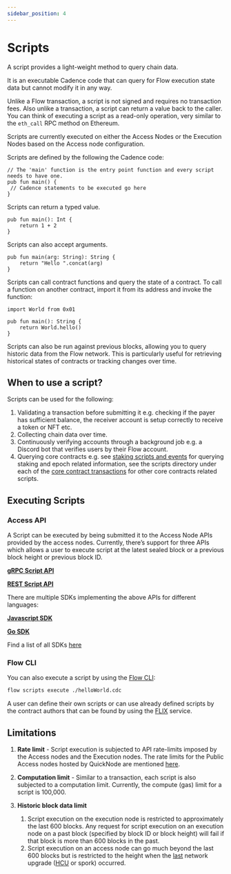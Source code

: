 ```yaml
---
sidebar_position: 4
---
```


# Scripts

A script provides a light-weight method to query chain data.

It is an executable Cadence code that can query for Flow execution state data but cannot modify it in any way.

Unlike a Flow transaction, a script is not signed and requires no transaction fees. Also unlike a transaction, a script can return a value back to the caller.
You can think of executing a script as a read-only operation, very similar to the `eth_call` RPC method on Ethereum.

Scripts are currently executed on either the Access Nodes or the Execution Nodes based on the Access node configuration.

Scripts are defined by the following the Cadence code:

```cadence
// The 'main' function is the entry point function and every script needs to have one.
pub fun main() {
 // Cadence statements to be executed go here
}
```

Scripts can return a typed value.

```cadence
pub fun main(): Int {
	return 1 + 2
}
```

Scripts can also accept arguments.

```cadence
pub fun main(arg: String): String {
	return "Hello ".concat(arg)
}
```

Scripts can call contract functions and query the state of a contract. To call a function on another contract, import it from its address and invoke the function:

```cadence
import World from 0x01

pub fun main(): String {
	return World.hello()
}
```

Scripts can also be run against previous blocks, allowing you to query historic data from the Flow network. This is particularly useful for retrieving historical states of contracts or tracking changes over time.

## When to use a script?

Scripts can be used for the following:

1. Validating a transaction before submitting it e.g. checking if the payer has sufficient balance, the receiver account is setup correctly to receive a token or NFT etc.
2. Collecting chain data over time.
3. Continuously verifying accounts through a background job e.g. a Discord bot that verifies users by their Flow account.
4. Querying core contracts e.g. see [staking scripts and events](../../networks/staking/07-staking-scripts-events.md) for querying staking and epoch related information, see the scripts directory under each of the [core contract transactions](https://github.com/onflow/flow-core-contracts/tree/master/transactions) for other core contracts related scripts.

## Executing Scripts

### Access API

A Script can be executed by being submitted it to the Access Node APIs provided by the access nodes. Currently, there’s support for three APIs which allows a user to execute script at the latest sealed block or a previous block height or previous block ID.

[**gRPC Script API**](../../networks/node-ops/access-onchain-data/access-nodes/accessing-data/access-api.md#scripts)

[**REST Script API**](/http-api#tag/Scripts)

There are multiple SDKs implementing the above APIs for different languages:

[**Javascript SDK**](../../tools/clients/fcl-js/index.md)

[**Go SDK**](../../tools/clients/flow-go-sdk/index.mdx)

Find a list of all SDKs [here](../../tools/clients/index.md)

### Flow CLI

You can also execute a script by using the [Flow CLI](../../tools/flow-cli/scripts/execute-scripts):

```sh
flow scripts execute ./helloWorld.cdc
```

A user can define their own scripts or can use already defined scripts by the contract authors that can be found by using the [FLIX](../../tools/flow-cli/flix) service.

## Limitations

1. **Rate limit** - Script execution is subjected to API rate-limits imposed by the Access nodes and the Execution nodes. The rate limits for the Public Access nodes hosted by QuickNode are mentioned [here](https://www.quicknode.com/docs/flow#endpoint-rate-limits).


2. **Computation limit** - Similar to a transaction, each script is also subjected to a computation limit. Currently, the compute (gas) limit for a script is 100,000.


3. **Historic block data limit**
   1. Script execution on the execution node is restricted to approximately the last 600 blocks. Any request for script execution on an execution node on a past block (specified by block ID or block height) will fail if that block is more than 600 blocks in the past.
   2. Script execution on an access node can go much beyond the last 600 blocks but is restricted to the height when the [last](https://developers.flow.com/networks/node-ops/node-operation/past-sporks) network upgrade ([HCU](https://developers.flow.com/networks/node-ops/node-operation/hcu) or spork) occurred. 


